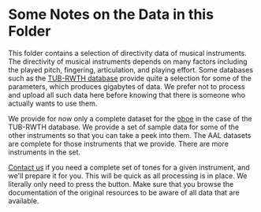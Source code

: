 # Some Notes on the Data in this Folder

This folder contains a selection of directivity data of musical instruments. The directivity of musical instruments depends on many factors including the played pitch, fingering, articulation, and playing effort. Some databases such as the [TUB-RWTH database](http://dx.doi.org/10.14279/depositonce-5861.2) provide quite a selection for some of the parameters, which produces gigabytes of data. We prefer not to process and upload all such data here before knowing that there is someone who actually wants to use them. 

We provide for now only a complete dataset for the [oboe](oboe_modern_TUB_RWTH) in the case of the TUB-RWTH database. We provide a set of sample data for some of the other instruments so that you can take a peek into them. The AAL datasets are complete for those instruments that we provide. There are more instruments in the set. 

[Contact us](http://www.ta.chalmers.se/people/jens-ahrens/) if you need a complete set of tones for a given instrument, and we'll prepare it for you. This will be quick as all processing is in place. We literally only need to press the button. Make sure that you browse the documentation of the original resources to be aware of all data that are available.